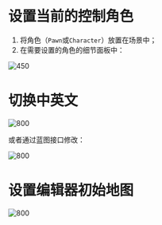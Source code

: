 # 设置当前的控制角色

1. 将角色（`Pawn`或`Character`）放置在场景中；
2. 在需要设置的角色的细节面板中：

![450](https://pic-1315225359.cos.ap-shanghai.myqcloud.com/20240206021236.png)

# 切换中英文

![800](https://pic-1315225359.cos.ap-shanghai.myqcloud.com/20241126210200.png)

或者通过蓝图接口修改：

![800](https://pic-1315225359.cos.ap-shanghai.myqcloud.com/20241126210523.png)

# 设置编辑器初始地图

![800](https://pic-1315225359.cos.ap-shanghai.myqcloud.com/20241126211312.png)
